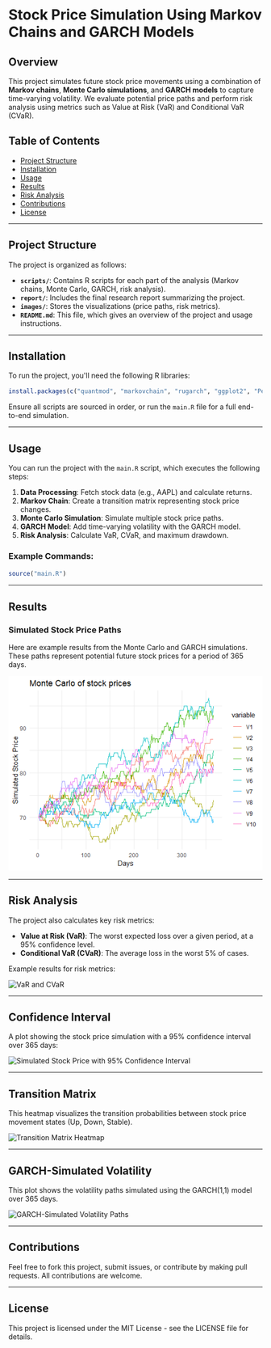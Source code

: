 
# **Stock Price Simulation Using Markov Chains and GARCH Models**

## **Overview**
This project simulates future stock price movements using a combination of **Markov chains**, **Monte Carlo simulations**, and **GARCH models** to capture time-varying volatility. We evaluate potential price paths and perform risk analysis using metrics such as Value at Risk (VaR) and Conditional VaR (CVaR).

## **Table of Contents**
- [Project Structure](#project-structure)
- [Installation](#installation)
- [Usage](#usage)
- [Results](#results)
- [Risk Analysis](#risk-analysis)
- [Contributions](#contributions)
- [License](#license)

---

## **Project Structure**
The project is organized as follows:
- **`scripts/`**: Contains R scripts for each part of the analysis (Markov chains, Monte Carlo, GARCH, risk analysis).
- **`report/`**: Includes the final research report summarizing the project.
- **`images/`**: Stores the visualizations (price paths, risk metrics).
- **`README.md`**: This file, which gives an overview of the project and usage instructions.

---

## **Installation**
To run the project, you'll need the following R libraries:
```r
install.packages(c("quantmod", "markovchain", "rugarch", "ggplot2", "PerformanceAnalytics"))
```
Ensure all scripts are sourced in order, or run the `main.R` file for a full end-to-end simulation.

---

## **Usage**
You can run the project with the `main.R` script, which executes the following steps:
1. **Data Processing**: Fetch stock data (e.g., AAPL) and calculate returns.
2. **Markov Chain**: Create a transition matrix representing stock price changes.
3. **Monte Carlo Simulation**: Simulate multiple stock price paths.
4. **GARCH Model**: Add time-varying volatility with the GARCH model.
5. **Risk Analysis**: Calculate VaR, CVaR, and maximum drawdown.

### **Example Commands**:
```r
source("main.R")
```

---

## **Results**
### **Simulated Stock Price Paths**
Here are example results from the Monte Carlo and GARCH simulations. These paths represent potential future stock prices for a period of 365 days.

![Simulated Stock Price Paths](/montecarlo/img/plot1.png)

---

## **Risk Analysis**
The project also calculates key risk metrics:
- **Value at Risk (VaR)**: The worst expected loss over a given period, at a 95% confidence level.
- **Conditional VaR (CVaR)**: The average loss in the worst 5% of cases.

Example results for risk metrics:

![VaR and CVaR](./plot2.png)

---

## **Confidence Interval**
A plot showing the stock price simulation with a 95% confidence interval over 365 days:

![Simulated Stock Price with 95% Confidence Interval](./plot3.png)

---

## **Transition Matrix**
This heatmap visualizes the transition probabilities between stock price movement states (Up, Down, Stable).

![Transition Matrix Heatmap](./plot4.png)

---

## **GARCH-Simulated Volatility**
This plot shows the volatility paths simulated using the GARCH(1,1) model over 365 days.

![GARCH-Simulated Volatility Paths](./plot5.png)

---

## **Contributions**
Feel free to fork this project, submit issues, or contribute by making pull requests. All contributions are welcome.

---

## **License**
This project is licensed under the MIT License - see the LICENSE file for details.

